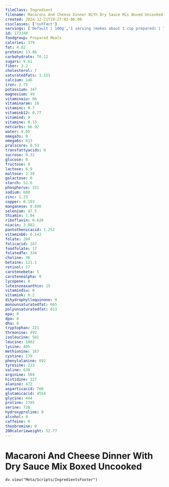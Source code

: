 ```yaml
---
fileClass: Ingredient
filename: Macaroni And Cheese Dinner With Dry Sauce Mix Boxed Uncooked
created: 2024-12-21T19:27:02-06:00
cssclasses: ['nutFact']
servings: ['Default | 100g','1 serving (makes about 1 cup prepared) | 70']
id: 173340
foodgroup: Prepared Meals
calories: 379
fat: 4.82
protein: 13.86
carbohydrate: 70.12
sugars: 9.61
fiber: 3.2
cholesterol: 7
saturatedfats: 1.151
calcium: 146
iron: 2.75
potassium: 347
magnesium: 49
vitaminaiu: 66
vitaminarae: 18
vitaminc: 0.7
vitaminb12: 0.77
vitamind: 0
vitamine: 0.13
netcarbs: 66.92
water: 8.05
omega3s: 0
omega6s: 813
pralscore: 8.53
transfattyacids: 0
sucrose: 0.32
glucose: 0
fructose: 0
lactose: 6.9
maltose: 2.39
galactose: 0
starch: 52.6
phosphorus: 331
sodium: 680
zinc: 1.23
copper: 0.193
manganese: 0.696
selenium: 47.5
thiamin: 1.04
riboflavin: 0.626
niacin: 3.882
pantothenicacid: 1.252
vitaminb6: 0.142
folate: 204
folicacid: 187
foodfolate: 17
folatedfe: 334
choline: 36
betaine: 121.1
retinol: 17
carotenebeta: 5
carotenealpha: 0
lycopene: 0
luteinzeaxanthin: 15
vitamindiu: 0
vitamink: 0.2
dihydrophylloquinone: 0
monounsaturatedfat: 665
polyunsaturatedfat: 813
epa: 0
dpa: 0
dha: 0
tryptophan: 221
threonine: 492
isoleucine: 581
leucine: 1082
lysine: 405
methionine: 167
cystine: 179
phenylalanine: 692
tyrosine: 223
valine: 639
arginine: 504
histidine: 327
alanine: 472
asparticacid: 760
glutamicacid: 4554
glycine: 444
proline: 1785
serine: 728
hydroxyproline: 0
alcohol: 0
caffeine: 0
theobromine: 0
200calorieweight: 52.77
---
```


# Macaroni And Cheese Dinner With Dry Sauce Mix Boxed Uncooked

```dataviewjs
dv.view("Meta/Scripts/IngredientsFooter")
```
